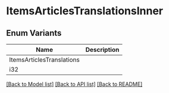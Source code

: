 # ItemsArticlesTranslationsInner

## Enum Variants

| Name | Description |
|---- | -----|
| ItemsArticlesTranslations |  |
| i32 |  |

[[Back to Model list]](../README.md#documentation-for-models) [[Back to API list]](../README.md#documentation-for-api-endpoints) [[Back to README]](../README.md)


